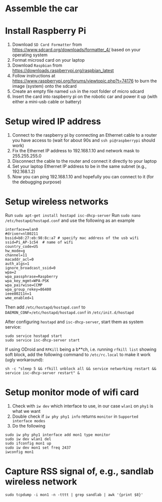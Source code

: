 # Assemble the car

# Install Raspberry Pi
1. Download `SD Card Formatter` from https://www.sdcard.org/downloads/formatter_4/ based on your operating system
2. Format microsd card on your laptop
3. Download `Raspbian` from https://downloads.raspberrypi.org/raspbian_latest
4. Follow instructions at https://www.raspberrypi.org/forums/viewtopic.php?t=74176 to burn the image (system) onto the sdcard
5. Create an empty file named `ssh` in the root folder of micro sdcard
6. Insert the card into raspberry pi on the robotic car and power it up (with either a mini-usb cable or battery)

# Setup wired IP address
1. Connect to the raspberry pi by connecting an Ethernet cable to a router you have access to (wait for about 90s and `ssh pi@raspberrypi` should work)
2. Fix the Ethernet IP address to 192.168.1.10 and network mask to 255.255.255.0
3. Disconnect the cable to the router and connect it directly to your laptop
4. Set your laptop Ethernet IP address to be in the same subnet (e.g., 192.168.1.2)
5. Now you can ping 192.168.1.10 and hopefully you can connect to it (for the debugging purpose)

# Setup wireless networks
Run `sudo apt-get install hostapd isc-dhcp-server`
Run `sudo nano /etc/hostapd/hostapd.conf` and use the following as an example
```
interface=wlan0
#driver=nl80211
bssid=b8:27:eb:98:8c:a7 # specify mac address of the usb wifi
ssid=Pi_AP-1c54  # name of wifi
country_code=US
hw_mode=g
channel=11
macaddr_acl=0
auth_algs=1
ignore_broadcast_ssid=0
wpa=2
wpa_passphrase=Raspberry
wpa_key_mgmt=WPA-PSK
wpa_pairwise=CCMP
wpa_group_rekey=86400
ieee80211n=1
wme_enabled=1
```

Then add `/etc/hostapd/hostapd.conf` to `DAEMON_CONF=/etc/hostapd/hostapd.conf` in `/etc/init.d/hostapd`

After configuring `hostapd` and `isc-dhcp-server`, start them as system service:
```
sudo service hostapd start
sudo service isc-dhcp-server start
```

If using ODroid and `RFKill` being a b**ch, i.e. running `rfkill list` showing soft block, add the following command to `/etc/rc.local` to make it work (ugly workaround):
```
sh -c "sleep 5 && rfkill unblock all && service networking restart && service isc-dhcp-server restart" &
```

# Setup monitor mode of wifi card
1. Check with `iw dev` which interface to use, in our case `wlan1` on `phy1` is what we want
2. Double check if `iw phy phy1 info` returns `monitor` in `Supported interface modes`
3. Do the following
```
sudo iw phy phy1 interface add mon1 type monitor
sudo iw dev wlan1 del
sudo ifconfig mon1 up
sudo iw dev mon1 set freq 2437
iwconfig mon1
```

# Capture RSS signal of, e.g., sandlab wireless network
```sudo tcpdump -i mon1 -n -tttt | grep sandlab | awk '{print $8}'```
